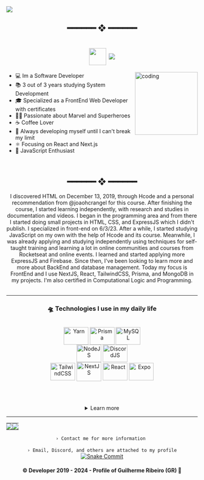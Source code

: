 <img src="https://github.com/iguilhermegr/iguilhermegr/blob/main/src/img/gr.dev.banner.png">

<h2 align="center"> ━━━━━━  ❖  ━━━━━━ </h2>

<h1 align="center"><img align="center" src="https://github.com/iguilhermegr/iguilhermegr/assets/61317250/e8a388aa-fe2f-44d6-89f4-c7d3f6a96611" max-width="45px" width="45px"> <img align="center" src="https://readme-typing-svg.demolab.com/?font=Fira+Code&size=16&duration=6000&pause=2000&width=720&lines=Hello,+how+are+you?+My+name+is+Guilherme,+also+known+as+GR+and+Im+19"></h1>
<img src="https://github.com/iguilhermegr/iguilhermegr/assets/61317250/07fc84e7-c077-4e33-a39f-a5493431a707" alt="coding" align="right" width="165px" height="165px" />
<div align="left">

- 💻 Im a Software Developer
- 📚 3 out of 3 years studying System Development
- 🎓 Specialized as a FrontEnd Web Developer with certificates
- 🦸‍♂️ Passionate about Marvel and Superheroes
- ☕ Coffee Lover
- 🚀 Always developing myself until I can't break my limit
- ⚛️ Focusing on React and Next.js
- 💛 JavaScript Enthusiast
</div>
<br>

<h2 align="center"> ━━━━━━  ❖  ━━━━━━ </h2>
<div align="center">
I discovered HTML on December 13, 2019, through Hcode and a personal recommendation from @joaohcrangel for this course. After finishing the course, I started learning independently, with research and studies in documentation and videos. I began in the programming area and from there I started doing small projects in HTML, CSS, and ExpressJS which I didn't publish. I specialized in front-end on 6/3/23. After a while, I started studying JavaScript on my own with the help of Hcode and its course. Meanwhile, I was already applying and studying independently using techniques for self-taught training and learning a lot in online communities and courses from Rocketseat and online events. I learned and started applying more ExpressJS and Firebase. Since then, I've been looking to learn more and more about BackEnd and database management. Today my focus is FrontEnd and I use NextJS, React, TailwindCSS, Prisma, and MongoDB in my projects. I'm also certified in Computational Logic and Programming.

<div align="center"><br>

---
### __🛸 Technologies I use in my daily life__
<br>

<img src="https://cdn.jsdelivr.net/gh/devicons/devicon/icons/yarn/yarn-original.svg" alt="Yarn" height="46" width="65" align="center">
<img src="https://raw.githubusercontent.com/prisma/presskit/main/Assets/Prisma-IndigoSymbol.svg" alt="Prisma" height="46" width="65" align="center"> 
<img src="https://cdn.jsdelivr.net/gh/devicons/devicon/icons/mysql/mysql-original.svg" alt="MySQL" height="46" width="65" align="center"><br/>
<img src="https://cdn.jsdelivr.net/gh/devicons/devicon/icons/nodejs/nodejs-original.svg" alt="NodeJS" height="46" width="65" align="center"> 
<img src="https://cdn.jsdelivr.net/gh/devicons/devicon/icons/discordjs/discordjs-original.svg" alt="DiscordJS" height="46" width="65" align="center"><br/>
<img src="https://cdn.jsdelivr.net/gh/devicons/devicon/icons/tailwindcss/tailwindcss-original.svg" alt="TailwindCSS" height="46" width="65" align="center"> 
<img src="https://cdn.jsdelivr.net/gh/devicons/devicon/icons/nextjs/nextjs-original.svg" alt="NextJS" height="50" width="65" align="center">
<img src="https://cdn.jsdelivr.net/gh/devicons/devicon/icons/react/react-original.svg" alt="React" height="46" width="65" align="center">
<img src="https://www.svgrepo.com/show/353723/expo-icon.svg" alt="Expo" height="46" width="65" align="center">

<br/><br/>
<details>
  <summary>Learn more</summary>
  <br/>
  <sumary>🤔 Additional technologies / Some not in-depth</underline></sumary><br/>
  <img src="https://cdn.jsdelivr.net/gh/devicons/devicon/icons/javascript/javascript-plain.svg" alt="JavaScript" height="46" width="65" align="center">
  <img src="https://cdn.jsdelivr.net/gh/devicons/devicon/icons/firebase/firebase-plain.svg" alt="Firebase" height="46" width="65" align="center">
  <img src="https://cdn.jsdelivr.net/gh/devicons/devicon/icons/html5/html5-plain.svg" alt="HTML5" height="46" width="65" align="center">
  <img src="https://cdn.jsdelivr.net/gh/devicons/devicon/icons/css3/css3-plain.svg" alt="CSS3" height="46" width="65" align="center">
  <img src="https://github.com/iguilhermegr/iguilhermegr/assets/61317250/a0811fc4-9fa0-4df2-a549-39989c2b2d84" height="46" width="63" align="center">
  <img src="https://cdn.jsdelivr.net/gh/devicons/devicon/icons/typescript/typescript-plain.svg" alt="TypeScript" height="46" width="65" align="center">
  <img src="https://cdn.jsdelivr.net/gh/devicons/devicon/icons/sass/sass-original.svg" alt="SASS" height="46" width="65" align="center">
  <img src="https://cdn.jsdelivr.net/gh/devicons/devicon/icons/php/php-original.svg" alt="PHP8" height="65" width="65" align="center">
  <img src="https://cdn.jsdelivr.net/gh/devicons/devicon/icons/figma/figma-original.svg" alt="Figma" height="50" width="65" align="center">
</details>

---
  <table><tr><td style="padding: 0; width=50%">
    <img src="https://github-readme-stats.vercel.app/api/?username=iguilhermegr&show_icons=true&bg_color=24273a&text_color=cad3f5&icon_color=c6a0f6&title_color=8bd5ca&count_private=true&hide_border=true&hide_title=false" /></td>
    <td style="padding: 0; width=50%"><img src="https://github-readme-stats.vercel.app/api/top-langs/?username=iguilhermegr&langs_count=7&show_icons=true&bg_color=24273a&text_color=cad3f5&icon_color=c6a0f6&title_color=8bd5ca&count_private=true&hide_border=true&hide_title=false" /></td></tr></table>  
  <code align=center>› Contact me for more information </code>
  <br>
  <br>
  <code align=center>› Email, Discord, and others are attached to my profile</code>

  <a href="https://github.com/iguilhermegr/">
    <img alt="Snake Commit" src="https://github.com/iguilhermegr/iguilhermegr/blob/output/github-contribution-grid-snake.svg" />
  </a>

<h4 align="center">
  © Developer 2019 - 2024 - Profile of Guilherme Ribeiro (GR) 🍃
</h4>
</div>
